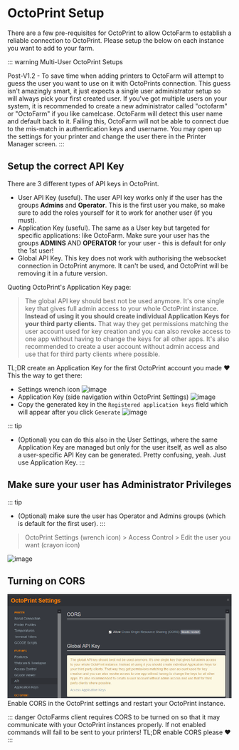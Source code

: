 # OctoPrint Setup
There are a few pre-requisites for OctoPrint to allow OctoFarm to establish a reliable connection to OctoPrint. Please setup the below on each instance you want to add to your farm. 

::: warning
Multi-User OctoPrint Setups

Post-V1.2 - To save time when adding printers to OctoFarm will attempt to guess the user you want to use on it with OctoPrints connection. This guess isn't amazingly smart, it just expects a single user administrator setup so will always pick your first created user. If you've got multiple users on your system, it is recommended to create a new administrator called "octofarm" or "OctoFarm" if you like camelcase. OctoFarm will detect this user name and default back to it. Failing this, OctoFarm will not be able to connect due to the mis-match in authentication keys and username. You may open up the settings for your printer and change the user there in the Printer Manager screen. 
:::

## Setup the correct API Key
There are 3 different types of API keys in OctoPrint. 
- User API Key (useful). The user API key works only if the user has the groups **Admins** and **Operator**. This is the first user you make, so make sure to add the roles yourself for it to work for another user (if you must).
- Application Key (useful). The same as a User key but targeted for specific applications: like OctoFarm. 
Make sure your user has the groups **ADMINS** AND **OPERATOR** for your user - this is default for only the 1st user!
- Global API Key. This key does not work with authorising the websocket connection in OctoPrint anymore. It can't be used, and OctoPrint will be removing it in a future version. 

Quoting OctoPrint's Application Key page:
> The global API key should best not be used anymore. It's one single key that gives full admin access to your whole OctoPrint instance. **Instead of using it you should create individual Application Keys for your third party clients.** That way they get permissions matching the user account used for key creation and you can also revoke access to one app without having to change the keys for all other apps. It's also recommended to create a user account without admin access and use that for third party clients where possible.

TL;DR create an Application Key for the first OctoPrint account you made ❤️ 
This the way to get there:
- Settings wrench icon 
![image](https://user-images.githubusercontent.com/6005355/108238363-2effcf00-7149-11eb-9bed-213cd2f29a52.png)
- Application Key (side navigation within OctoPrint Settings)
![image](https://user-images.githubusercontent.com/6005355/108238623-69696c00-7149-11eb-9b44-21b1362c1d23.png)
- Copy the generated key in the `Registered application keys` field which will appear after you click `Generate`
![image](https://user-images.githubusercontent.com/6005355/108240349-109ad300-714b-11eb-819b-7737fefeeff2.png)

::: tip
- (Optional) you can do this also in the User Settings, where the same Application Key are managed but only for the user itself, as well as also a user-specific API Key can be generated. Pretty confusing, yeah. Just use Application Key.
:::


## Make sure your user has Administrator Privileges
::: tip
- (Optional) make sure the user has Operator and Admins groups (which is default for the first user). 
:::

> OctoPrint Settings (wrench icon) > Access Control > Edit the user you want (crayon icon)

![image](https://user-images.githubusercontent.com/6005355/108240729-67a0a800-714b-11eb-9fa0-f551da95e749.png)

## Turning on CORS
![OctoPrint CORS Settings](../images/octoprint/octoprint-cors.png)
Enable CORS in the OctoPrint settings and restart your OctoPrint instance.

::: danger
OctoFarms client requires CORS to be turned on so that it may communicate with your OctoPrint instances properly. If not enabled commands will fail to be sent to your printers!
TL;DR enable CORS please ❤️ 
:::
